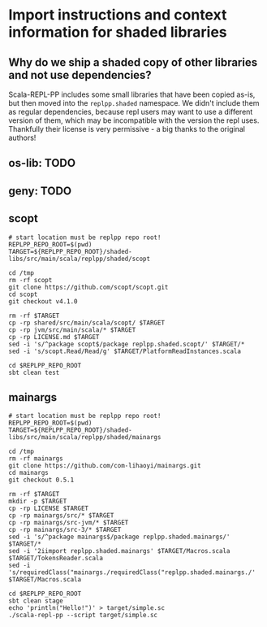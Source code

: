 # Import instructions and context information for shaded libraries

## Why do we ship a shaded copy of other libraries and not use dependencies?
Scala-REPL-PP includes some small libraries that have been copied as-is, but then moved into the `replpp.shaded` namespace. We didn't include them as regular dependencies, because repl users may want to use a different version of them, which may be incompatible with the version the repl uses. Thankfully their license is very permissive - a big thanks to the original authors!

## os-lib: TODO

## geny: TODO

## scopt
```
# start location must be replpp repo root!
REPLPP_REPO_ROOT=$(pwd)
TARGET=${REPLPP_REPO_ROOT}/shaded-libs/src/main/scala/replpp/shaded/scopt

cd /tmp
rm -rf scopt
git clone https://github.com/scopt/scopt.git
cd scopt
git checkout v4.1.0

rm -rf $TARGET
cp -rp shared/src/main/scala/scopt/ $TARGET
cp -rp jvm/src/main/scala/* $TARGET
cp -rp LICENSE.md $TARGET
sed -i 's/^package scopt$/package replpp.shaded.scopt/' $TARGET/*
sed -i 's/scopt.Read/Read/g' $TARGET/PlatformReadInstances.scala

cd $REPLPP_REPO_ROOT
sbt clean test
```

## mainargs
```
# start location must be replpp repo root!
REPLPP_REPO_ROOT=$(pwd)
TARGET=${REPLPP_REPO_ROOT}/shaded-libs/src/main/scala/replpp/shaded/mainargs

cd /tmp
rm -rf mainargs
git clone https://github.com/com-lihaoyi/mainargs.git
cd mainargs
git checkout 0.5.1

rm -rf $TARGET
mkdir -p $TARGET
cp -rp LICENSE $TARGET
cp -rp mainargs/src/* $TARGET
cp -rp mainargs/src-jvm/* $TARGET
cp -rp mainargs/src-3/* $TARGET
sed -i 's/^package mainargs$/package replpp.shaded.mainargs/' $TARGET/*
sed -i '2iimport replpp.shaded.mainargs' $TARGET/Macros.scala $TARGET/TokensReader.scala
sed -i 's/requiredClass("mainargs./requiredClass("replpp.shaded.mainargs./' $TARGET/Macros.scala

cd $REPLPP_REPO_ROOT
sbt clean stage
echo 'println("Hello!")' > target/simple.sc
./scala-repl-pp --script target/simple.sc
```
